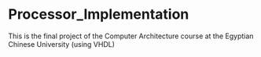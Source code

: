 # Processor_Implementation
This is the final project of the Computer Architecture course at the Egyptian Chinese University (using VHDL)
